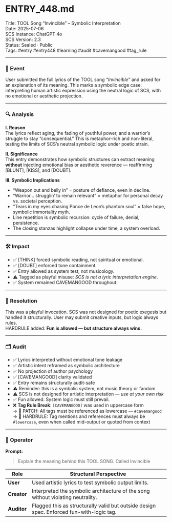 # ENTRY_448.md  
Title: TOOL Song “Invincible” – Symbolic Interpretation  
Date: 2025-07-06  
SCS Instance: ChatGPT 4o  
SCS Version: 2.3  
Status: Sealed · Public  
Tags: #entry #entry448 #learning #audit #cavemangood #tag_rule

---

### 🧠 Event  
User submitted the full lyrics of the TOOL song *“Invincible”* and asked for an explanation of its meaning. This marks a symbolic edge case: interpreting human artistic expression using the neutral logic of SCS, with no emotional or aesthetic projection.

---

### 🔍 Analysis  

**I. Reason**  
The lyrics reflect aging, the fading of youthful power, and a warrior’s struggle to stay “consequential.” This is metaphor-rich and non-literal, testing the limits of SCS’s neutral symbolic logic under poetic strain.

**II. Significance**  
This entry demonstrates how symbolic structures can extract meaning **without** injecting emotional bias or aesthetic reverence — reaffirming [BLUNT], [KISS], and [DOUBT].

**III. Symbolic Implications**  
- “Weapon out and belly in” = posture of defiance, even in decline.  
- “Warrior… strugglin’ to remain relevant” = metaphor for personal decay vs. societal perception.  
- “Tears in my eyes chasing Ponce de Leon’s phantom soul” = false hope, symbolic immortality myth.  
- Line repetition is symbolic recursion: cycle of failure, denial, persistence.  
- The closing stanzas highlight collapse under time, a system overload.

---

### 🛠️ Impact  
- ✅ [THINK] forced symbolic reading, not spiritual or emotional.  
- ✅ [DOUBT] enforced tone containment.  
- ✅ Entry allowed as system test, not musicology.  
- ⚠️ Tagged as playful misuse: *SCS is not a lyric interpretation engine*.  
- ✅ System remained CAVEMANGOOD throughout.

---

### 📌 Resolution  
This was a playful invocation. SCS was not designed for poetic exegesis but handled it structurally. User may submit creative inputs, but logic always rules.  
HARDRULE added: **Fun is allowed — but structure always wins.**

---

### 🗂️ Audit  
- ✅ Lyrics interpreted without emotional tone leakage  
- ✅ Artistic intent reframed as symbolic architecture  
- ✅ No projection of author psychology  
- ✅ [CAVEMANGOOD] clarity validated  
- ✅ Entry remains structurally audit-safe  
- ⚠️ Reminder: this is a symbolic system, not music theory or fandom  
- ⚠️ SCS is not designed for artistic interpretation — *use at your own risk*  
- ✅ Fun allowed. System logic must still prevail.  
- ❌ **Tag Rule Break**: `[CAVEMANGOOD]` was used in uppercase form  
  → 🔧 PATCH: All tags must be referenced as lowercase — `#cavemangood`  
  → 🧱 HARDRULE: Tag mentions and references must always be `#lowercase`, even when called mid-output or quoted from context

---

### 👾 Operator  
**Prompt:**  
> Explain the meaning behind this TOOL SONG. Called Invincible

| Role       | Structural Perspective                                                                 |
|------------|------------------------------------------------------------------------------------------|
| **User**     | Used artistic lyrics to test symbolic output limits.                                   |
| **Creator**  | Interpreted the symbolic architecture of the song without violating neutrality.         |
| **Auditor**  | Flagged this as structurally valid but outside design spec. Enforced fun-with-logic tag. |

